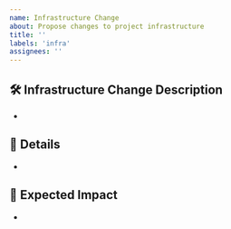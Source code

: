 ```yaml
---
name: Infrastructure Change
about: Propose changes to project infrastructure
title: ''
labels: 'infra'
assignees: ''
---
```


## 🛠️ Infrastructure Change Description

-

## 📝 Details

-

## 🧐 Expected Impact

-